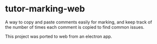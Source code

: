 # tutor-marking-web
A way to copy and paste comments easily for marking, and keep track of the number of times each comment is copied to find common issues.

This project was ported to web from an electron app.
